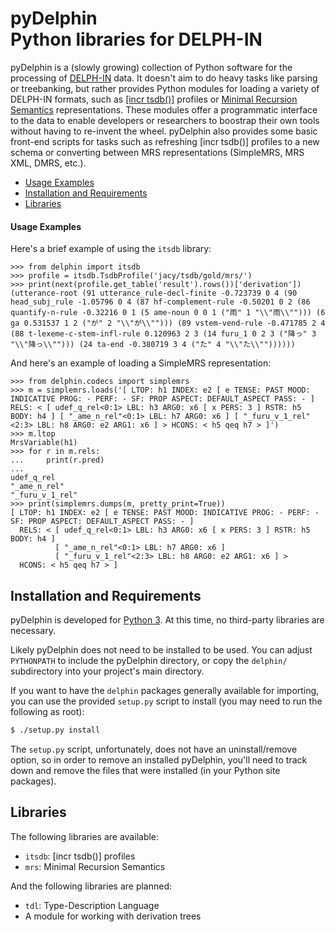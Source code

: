 # pyDelphin <br/> Python libraries for DELPH-IN

pyDelphin is a (slowly growing) collection of Python software for the
processing of [DELPH-IN](http://delph-in.net) data. It doesn't aim to
do heavy tasks like parsing or treebanking, but rather provides Python
modules for loading a variety of DELPH-IN formats, such as [[incr
tsdb()]](http://www.delph-in.net/itsdb/) profiles or [Minimal Recursion
Semantics](http://moin.delph-in.net/RmrsTop) representations. These
modules offer a programmatic interface to the data to enable developers
or researchers to boostrap their own tools without having to re-invent
the wheel. pyDelphin also provides some basic front-end scripts for
tasks such as refreshing [incr tsdb()] profiles to a new schema or
converting between MRS representations (SimpleMRS, MRS XML, DMRS, etc.).

* [Usage Examples](#usage-examples)
* [Installation and Requirements](#installation-and-requirements)
* [Libraries](#libraries)

#### Usage Examples

Here's a brief example of using the `itsdb` library:

```python3
>>> from delphin import itsdb
>>> profile = itsdb.TsdbProfile('jacy/tsdb/gold/mrs/')
>>> print(next(profile.get_table('result').rows())['derivation'])
(utterance-root (91 utterance_rule-decl-finite -0.723739 0 4 (90 head_subj_rule -1.05796 0 4 (87 hf-complement-rule -0.50201 0 2 (86 quantify-n-rule -0.32216 0 1 (5 ame-noun 0 0 1 ("雨" 1 "\\"雨\\""))) (6 ga 0.531537 1 2 ("が" 2 "\\"が\\""))) (89 vstem-vend-rule -0.471785 2 4 (88 t-lexeme-c-stem-infl-rule 0.120963 2 3 (14 furu_1 0 2 3 ("降っ" 3 "\\"降っ\\""))) (24 ta-end -0.380719 3 4 ("た" 4 "\\"た\\""))))))
```

And here's an example of loading a SimpleMRS representation:

```python3
>>> from delphin.codecs import simplemrs
>>> m = simplemrs.loads('[ LTOP: h1 INDEX: e2 [ e TENSE: PAST MOOD: INDICATIVE PROG: - PERF: - SF: PROP ASPECT: DEFAULT_ASPECT PASS: - ] RELS: < [ udef_q_rel<0:1> LBL: h3 ARG0: x6 [ x PERS: 3 ] RSTR: h5 BODY: h4 ] [ "_ame_n_rel"<0:1> LBL: h7 ARG0: x6 ] [ "_furu_v_1_rel"<2:3> LBL: h8 ARG0: e2 ARG1: x6 ] > HCONS: < h5 qeq h7 > ]')
>>> m.ltop
MrsVariable(h1)
>>> for r in m.rels:
...     print(r.pred)
... 
udef_q_rel
"_ame_n_rel"
"_furu_v_1_rel"
>>> print(simplemrs.dumps(m, pretty_print=True))
[ LTOP: h1 INDEX: e2 [ e TENSE: PAST MOOD: INDICATIVE PROG: - PERF: - SF: PROP ASPECT: DEFAULT_ASPECT PASS: - ]
  RELS: < [ udef_q_rel<0:1> LBL: h3 ARG0: x6 [ x PERS: 3 ] RSTR: h5 BODY: h4 ]
          [ "_ame_n_rel"<0:1> LBL: h7 ARG0: x6 ]
          [ "_furu_v_1_rel"<2:3> LBL: h8 ARG0: e2 ARG1: x6 ] >
  HCONS: < h5 qeq h7 > ]
```

## Installation and Requirements

pyDelphin is developed for [Python 3](http://python.org/download/). At
this time, no third-party libraries are necessary.

Likely pyDelphin does not need to be installed to be used. You can
adjust `PYTHONPATH` to include the pyDelphin directory, or copy the
`delphin/` subdirectory into your project's main directory.

If you want to have the `delphin` packages generally available for
importing, you can use the provided `setup.py` script to install (you
may need to run the following as root):

```bash
$ ./setup.py install
```

The `setup.py` script, unfortunately, does not have an
uninstall/remove option, so in order to remove an installed pyDelphin,
you'll need to track down and remove the files that were installed (in
your Python site packages).

## Libraries

The following libraries are available:

- `itsdb`: [incr tsdb()] profiles
- `mrs`: Minimal Recursion Semantics

And the following libraries are planned:

- `tdl`: Type-Description Language
- A module for working with derivation trees
